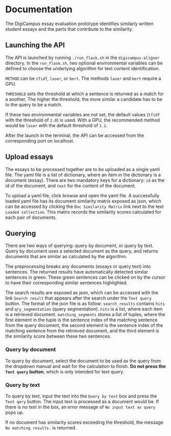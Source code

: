 # Documentation

The DigiCampus essay evaluation prototype identifies similarly written student essays and the parts that contribute to the similarity.

## Launching the API

The API is launched by running `./run_flask.sh` in the `digicampus-aligner` directory. In the `run_flask.sh`, two optional environmental variables can be defined to choose the underlying algorithm for text content identification.

`METHOD` can be `tfidf`, `laser`, or `bert`. The methods `laser` and `bert` require a GPU.

`THRESHOLD` sets the threshold at which a sentence is returned as a match for a another. The higher the threshold, the more similar a candidate has to be to the query to be a match.

If these two environmental variables are not set, the default values (`tfidf` with the threshold of `2.0`) is used. With a GPU, the recommended method would be `laser` with the default threshold of `1.1`.

After the launch in the terminal, the API can be accessed from the corresponding port on localhost.

## Upload essays

The essays to be processed together are to be uploaded as a single yaml file. The yaml file is a list of dictionary, where an item in the dictionary is a document (essay). There are two mandatory keys for a dictionary: `id` as the id of the document, and `text` for the content of the document.

To upload a yaml file, click browse and open the yaml file. A successfully loaded yaml file has its document similarity matrix exposed as json, which can be accessed by clicking the `Doc Similarity Matrix` link next to the text `Loaded collection`. This matrix records the similarity scores calculated for each pair of documents.

## Querying

There are two ways of querying: query by document, or query by text. Query by document uses a selected document as the query, and returns documents that are similar as calculated by the algorithm.

The preprocessing breaks any documents (essays or query text) into sentences. The returned results have automatically detected similar sentences in green. These green sentences can be clicked on by the cursor to have their corresponding similar sentences highlighted.

The search results are exposed as json, which can be accessed with the link `Search result` that appears after the search under the `Text query` button. The format of the json file is as follow: `search_results` contains `hits` and `qry_segmentation` (query segmentation). `hits` is a list, where each item is a retrieved document. `matching_segments` stores a list of tuples, where the first element in the tuple is the sentence index of the matching sentence from the query document, the second element is the sentence index of the matching sentence from the retrieved document, and the third element is the similarity score between these two sentences.

### Query by document

To query by document, select the document to be used as the query from the dropdown manual and wait for the calculation to finish. **Do not press the `Text query` button**, which is only intended for text query.

### Query by text

To query by text, input the text into the `Query by text` box and press the `Text qery` button. The input text is processed as a document would be. If there is no text in the box, an error message of `No input text as query` pops up.

If no document has similarity scores exceeding the threshold, the message `No matching results.` is returned.
